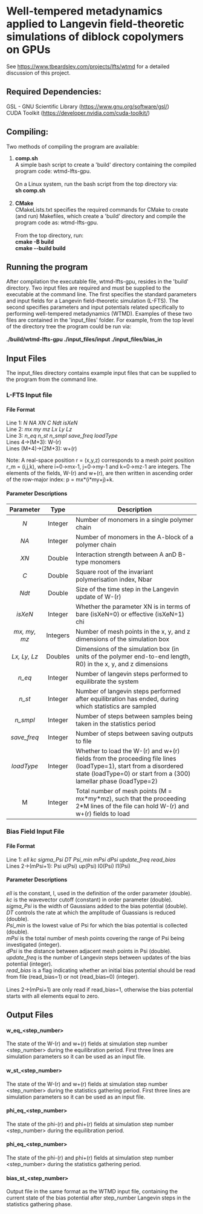 # Well-tempered metadynamics applied to Langevin field-theoretic simulations of diblock copolymers on GPUs

See https://www.tbeardsley.com/projects/lfts/wtmd for a detailed discussion of this project.<br>

## Required Dependencies:
GSL - GNU Scientific Library (https://www.gnu.org/software/gsl/)<br>
CUDA Toolkit (https://developer.nvidia.com/cuda-toolkit/)<br>

## Compiling:
Two methods of compiling the program are available:<br>
<ol>
  <li><b>comp.sh</b>
    <br>
    A simple bash script to create a 'build' directory containing the compiled program code: wtmd-lfts-gpu.<br><br>
    On a Linux system, run the bash script from the top directory via:<br>
    <b>sh comp.sh</b>
    <br><br>
  </li>
  <li><b>CMake</b>
    <br>
    CMakeLists.txt specifies the required commands for CMake to create (and run) Makefiles, which create a 'build' directory and compile the program code as: wtmd-lfts-gpu.<br><br>
    From the top directory, run: <br>
    <b>cmake -B build</b><br>
    <b>cmake --build build</b>
  </li>
</ol>

## Running the program
After compilation the executable file, wtmd-lfts-gpu, resides in the 'build' directory. Two input files are required and must be supplied to the executable at the command line. The first specifies the standard parameters and input fields for a Langevin field-theoretic simulation (L-FTS). The second specifies parameters and input potentials related specifically to performing well-tempered metadynamics (WTMD). Examples of these two files are contained in the 'input_files' folder. 
For example, from the top level of the directory tree the program could be run via: <br><br>
<b>./build/wtmd-lfts-gpu ./input_files/input ./input_files/bias_in</b>

## Input Files
The input_files directory contains example input files that can be supplied to the program from the command line.

### L-FTS Input file

#### File Format
Line 1: <em>N NA XN C Ndt isXeN</em><br>
Line 2: <em>mx my mz Lx Ly Lz</em><br>
Line 3: <em>n_eq n_st n_smpl save_freq loadType</em><br>
Lines 4->(M+3): W-(r)<br>
Lines (M+4)->(2M+3): w+(r)<br>

Note: A real-space position r = (x,y,z) corresponds to a mesh point position r_m = (i,j,k), where i=0->mx-1, j=0->my-1 and k=0->mz-1 are integers. The elements of the fields, W-(r) and w+(r), are then written in ascending order of the row-major index: p = mx\*(i\*my+j)+k.

#### Parameter Descriptions
| Parameter | Type | Description |
| :---: | :---: | --- |
| <em>N</em> | Integer | Number of monomers in a single polymer chain |
| <em>NA</em> | Integer | Number of monomers in the A-block of a polymer chain |
| <em>XN</em> | Double | Interaction strength between A anD B-type monomers |
| <em>C</em> | Double | Square root of the invariant polymerisation index, Nbar |
| <em>Ndt</em> | Double | Size of the time step in the Langevin update of W-(r) |
| <em>isXeN</em>  | Integer | Whether the parameter XN is in terms of bare (isXeN=0) or effective (isXeN=1) chi |
| <em>mx, my, mz</em> | Integers | Number of mesh points in the x, y, and z dimensions of the simulation box |
| <em>Lx, Ly, Lz</em> | Doubles | Dimensions of the simulation box (in units of the polymer end-to-end length, R0) in the x, y, and z dimensions |
| <em>n_eq</em> | Integer | Number of langevin steps performed to equilibrate the system |
| <em>n_st</em> | Integer | Number of langevin steps performed after equilibration has ended, during which statistics are sampled |
| <em>n_smpl</em> | Integer | Number of steps between samples being taken in the statistics period |
| <em>save_freq</em> | Integer | Number of steps between saving outputs to file |
| <em>loadType</em> | Integer | Whether to load the W-(r) and w+(r) fields from the proceeding file lines (loadType=1), start from a disordered state (loadType=0) or start from a (300) lamellar phase (loadType=2) |
| M | Integer | Total number of mesh points (M = mx\*my\*mz), such that the proceeding 2*M lines of the file can hold W-(r) and w+(r) fields to load |

### Bias Field Input File

#### File Format
Line 1: <em>ell kc sigma_Psi DT Psi_min mPsi dPsi update_freq read_bias</em><br>
Lines 2->(mPsi+1): Psi u(Psi) up(Psi) I0(Psi) I1(Psi)<br>

#### Parameter Descriptions
<em>ell</em> is the constant, l, used in the definition of the order parameter (double).<br>
<em>kc</em> is the wavevector cutoff (constant) in order parameter (double).<br>
<em>sigma_Psi</em> is the width of Gaussians added to the bias potential (double).<br>
<em>DT</em> controls the rate at which the amplitude of Guassians is reduced (double).<br>
<em>Psi_min</em> is the lowest value of Psi for which the bias potential is collected (double).<br>
<em>mPsi</em> is the total number of mesh points covering the range of Psi being investigated (integer).<br>
<em>dPsi</em> is the distance between adjacent mesh points in Psi (double).<br>
<em>update_freq</em> is the number of Langevin steps between updates of the bias potential (integer).<br>
<em>read_bias</em> is a flag indicating whether an initial bias potential should be read from file (read_bias=1) or not (read_bias=0) (integer).
<br><br>
Lines 2->(mPsi+1) are only read if read_bias=1, otherwise the bias potential starts with all elements equal to zero.<br>

## Output Files
#### w_eq_<step_number>
The state of the W-(r) and w+(r) fields at simulation step number <step_number> during the equilibration period. First three lines are simulation parameters so it can be used as an input file.<br>

#### w_st_<step_number>
The state of the W-(r) and w+(r) fields at simulation step number <step_number> during the statistics gathering period. First three lines are simulation parameters so it can be used as an input file.<br>

#### phi_eq_<step_number>
The state of the phi-(r) and phi+(r) fields at simulation step number <step_number> during the equilibration period.<br>

#### phi_eq_<step_number>
The state of the phi-(r) and phi+(r) fields at simulation step number <step_number> during the statistics gathering period.<br>

#### bias_st_<step_number>
Output file in the same format as the WTMD input file, containing the current state of the bias potential after step_number Langevin steps in the statistics gathering phase.
